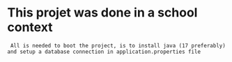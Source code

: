 # This projet was done in a school context

``` All is needed to boot the project, is to install java (17 preferably) and setup a database connection in application.properties file```
